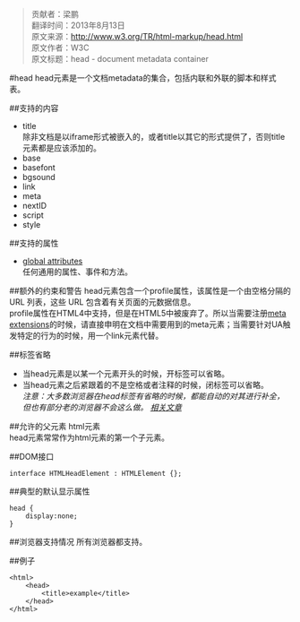 > 贡献者：梁鹏  
> 翻译时间：2013年8月13日  
> 原文来源：http://www.w3.org/TR/html-markup/head.html  
> 原文作者：W3C  
> 原文标题：head - document metadata container  

#head
head元素是一个文档metadata的集合，包括内联和外联的脚本和样式表。

##支持的内容
* title  
除非文档是以iframe形式被嵌入的，或者title以其它的形式提供了，否则title元素都是应该添加的。
* base
* basefont
* bgsound
* link
* meta
* nextID
* script
* style

##支持的属性
* [global attributes](http://www.w3.org/TR/html-markup/global-attributes.html)  
任何通用的属性、事件和方法。
 
##额外的约束和警告
head元素包含一个profile属性，该属性是一个由空格分隔的 URL 列表，这些 URL 包含着有关页面的元数据信息。  
profile属性在HTML4中支持，但是在HTML5中被废弃了。所以当需要注册[meta extensions](http://wiki.whatwg.org/wiki/MetaExtensions)的时候，请直接申明在文档中需要用到的meta元素；当需要针对UA触发特定的行为的时候，用一个link元素代替。

##标签省略
* 当head元素是以某一个元素开头的时候，开标签<head>可以省略。
* 当head元素之后紧跟着的不是空格或者注释的时候，闭标签</head>可以省略。  
_注意：大多数浏览器在head标签有省略的时候，都能自动的对其进行补全，但也有部分老的浏览器不会这么做。 [相关文章](http://www.stevesouders.com/blog/2010/05/12/autohead-my-first-browserscope-user-test/)_

##允许的父元素
html元素  
head元素常常作为html元素的第一个子元素。

##DOM接口
```
interface HTMLHeadElement : HTMLElement {};
```

##典型的默认显示属性
```
head {
    display:none;
}
```

##浏览器支持情况
所有浏览器都支持。

##例子
```
<html>
    <head>
        <title>example</title>
    </head>
</html>
```
